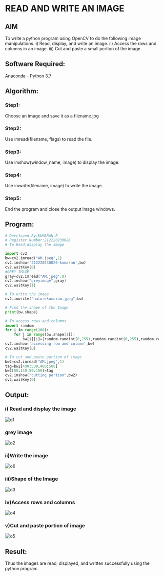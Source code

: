 # READ AND WRITE AN IMAGE
## AIM
To write a python program using OpenCV to do the following image manipulations.
i) Read, display, and write an image.
ii) Access the rows and columns in an image.
iii) Cut and paste a small portion of the image.

## Software Required:
Anaconda - Python 3.7
## Algorithm:
### Step1:
Choose an image and save it as a filename.jpg
### Step2:
Use imread(filename, flags) to read the file.
### Step3:
Use imshow(window_name, image) to display the image.
### Step4:
Use imwrite(filename, image) to write the image.
### Step5:
End the program and close the output image windows.
## Program:
```python
# Developed By:KUMARAN.B
# Register Number:212220230026
# To Read,display the image

import cv2
bw=cv2.imread("AM.jpeg",1)
cv2.imshow('212220230026-kumaran',bw)
cv2.waitKey(0)
#GREY IMAGE
gray=cv2.imread("AM.jpeg",0)
cv2.imshow("greyimage",gray)
cv2.waitKey(1)

# To write the image
cv2.imwrite("naturekumaran.jpeg",bw)

# Find the shape of the Image
print(bw.shape)

# To access rows and columns
import random
for i in range(100):
    for j in range(bw.shape[1]):
        bw[i][j]=[random.randint(0,255),random.randint(0,255),random.randint(0,255)]
cv2.imshow('accessing row and column',bw)
cv2.waitKey(0)

# To cut and paste portion of image
bw2=cv2.imread("AM.jpeg",1)
tag=bw2[400:500,400:500]
bw2[50:150,50:150]=tag
cv2.imshow("cutting portion",bw2)
cv2.waitKey(0)


```
## Output:

### i) Read and display the image
![o1](https://user-images.githubusercontent.com/75243072/173726592-efe1e14a-aa72-4db5-8144-d712ffea9817.png)

### grey image
![o2](https://user-images.githubusercontent.com/75243072/173726618-c29a6dfe-d656-421c-abd9-338d7b26b020.png)

### ii)Write the image
![o6](https://user-images.githubusercontent.com/75243072/173726684-1a00ee6c-e788-46ed-8aed-f31597285010.png)

### iii)Shape of the Image
![o3](https://user-images.githubusercontent.com/75243072/173726659-5a7b7c2c-9474-4315-8fb9-faea9906e561.png)

### iv)Access rows and columns
![o4](https://user-images.githubusercontent.com/75243072/173726743-338a4e6e-f098-46d2-8fb0-703e30dd6bb7.png)

### v)Cut and paste portion of image
![o5](https://user-images.githubusercontent.com/75243072/173726772-38ab978e-a9b7-4b8a-8cb5-ff5d65ae839e.png)


## Result:
Thus the images are read, displayed, and written successfully using the python program.



